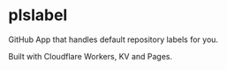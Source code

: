 # plslabel
GitHub App that handles default repository labels for you.


Built with Cloudflare Workers, KV and Pages.

